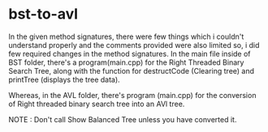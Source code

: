 # bst-to-avl
In the given method signatures, there were few things which i couldn't understand properly and the comments provided were also limited so, i did few required changes in the method signatures.
In the main file inside of BST folder, there's a program(main.cpp) for the Right Threaded Binary Search Tree, along with the function for destructCode (Clearing tree) and printTree (displays the tree data).

Whereas, in the AVL folder, there's program (main.cpp) for the conversion of Right threaded binary search tree into an AVl tree. 

NOTE : Don't call Show Balanced Tree unless you have converted it.

